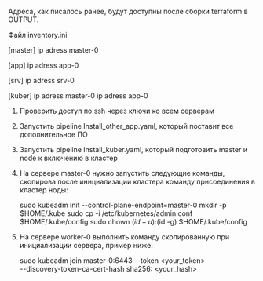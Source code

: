 Адреса, как писалось ранее, будут доступны после сборки terraform в OUTPUT.

Файл inventory.ini

[master]
ip adress master-0

[app]
ip adress app-0

[srv]
ip adress srv-0

[kuber]
ip adress master-0
ip adress app-0

1. Проверить доступ по ssh через ключи ко всем серверам
2. Запустить pipeline Install_other_app.yaml, который поставит все дополнительное ПО
3. Запустить pipeline Install_kuber.yaml, который подготовить master и node к включению в кластер
4. На сервере master-0 нужно запустить следующие команды, скопирова после инициализации кластера команду присоединения в кластер ноды:

   sudo kubeadm init --control-plane-endpoint=master-0
   mkdir -p $HOME/.kube
   sudo cp -i /etc/kubernetes/admin.conf $HOME/.kube/config
   sudo chown $(id -u):$(id -g) $HOME/.kube/config

5. На сервере worker-0 выполнить команду скопированную при инициализации сервера, пример ниже:

    sudo kubeadm join master-0:6443 --token <your_token> \
	--discovery-token-ca-cert-hash sha256: <your_hash>

     
